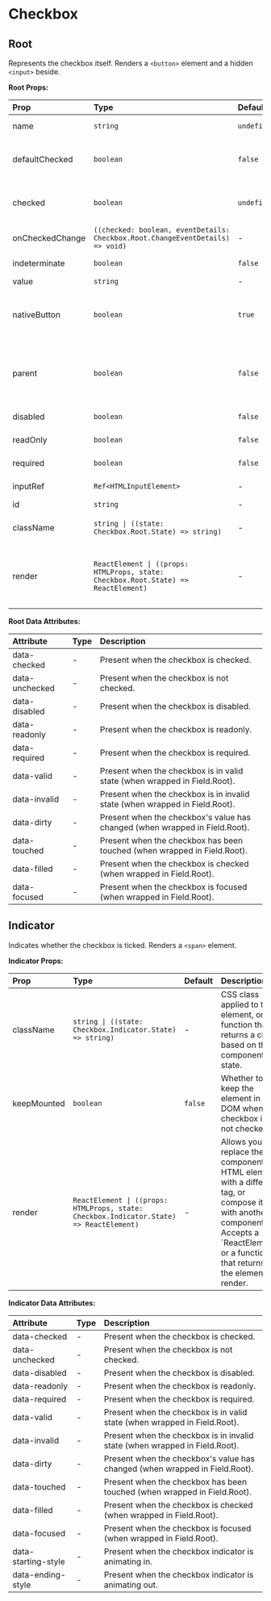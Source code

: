 # Checkbox

[//]: types.ts '<-- Autogenerated By (do not edit the following markdown directly)'

## Root

Represents the checkbox itself.
Renders a `<button>` element and a hidden `<input>` beside.

**Root Props:**

| Prop            | Type                                                                               | Default     | Description                                                                                                                                                                                              |
| :-------------- | :--------------------------------------------------------------------------------- | :---------- | :------------------------------------------------------------------------------------------------------------------------------------------------------------------------------------------------------- |
| name            | `string`                                                                           | `undefined` | Identifies the field when a form is submitted.                                                                                                                                                           |
| defaultChecked  | `boolean`                                                                          | `false`     | Whether the checkbox is initially ticked.&#xA;&#xA;To render a controlled checkbox, use the \`checked\` prop instead.                                                                                    |
| checked         | `boolean`                                                                          | `undefined` | Whether the checkbox is currently ticked.&#xA;&#xA;To render an uncontrolled checkbox, use the \`defaultChecked\` prop instead.                                                                          |
| onCheckedChange | `((checked: boolean, eventDetails: Checkbox.Root.ChangeEventDetails) => void)`     | -           | Event handler called when the checkbox is ticked or unticked.                                                                                                                                            |
| indeterminate   | `boolean`                                                                          | `false`     | Whether the checkbox is in a mixed state: neither ticked, nor unticked.                                                                                                                                  |
| value           | `string`                                                                           | -           | The value of the selected checkbox.                                                                                                                                                                      |
| nativeButton    | `boolean`                                                                          | `true`      | Whether the component renders a native `<button>` element when replacing it&#xA;via the `render` prop.&#xA;Set to `false` if the rendered element is not a button (e.g. `<div>`).                        |
| parent          | `boolean`                                                                          | `false`     | Whether the checkbox controls a group of child checkboxes.&#xA;&#xA;Must be used in a \[Checkbox Group]\(https\://base-ui.com/react/components/checkbox-group).                                          |
| disabled        | `boolean`                                                                          | `false`     | Whether the component should ignore user interaction.                                                                                                                                                    |
| readOnly        | `boolean`                                                                          | `false`     | Whether the user should be unable to tick or untick the checkbox.                                                                                                                                        |
| required        | `boolean`                                                                          | `false`     | Whether the user must tick the checkbox before submitting a form.                                                                                                                                        |
| inputRef        | `Ref<HTMLInputElement>`                                                            | -           | A ref to access the hidden `<input>` element.                                                                                                                                                            |
| id              | `string`                                                                           | -           | The id of the input element.                                                                                                                                                                             |
| className       | `string \| ((state: Checkbox.Root.State) => string)`                               | -           | CSS class applied to the element, or a function that&#xA;returns a class based on the component’s state.                                                                                                 |
| render          | `ReactElement \| ((props: HTMLProps, state: Checkbox.Root.State) => ReactElement)` | -           | Allows you to replace the component’s HTML element&#xA;with a different tag, or compose it with another component.&#xA;&#xA;Accepts a \`ReactElement\` or a function that returns the element to render. |

**Root Data Attributes:**

| Attribute      | Type | Description                                                                 |
| :------------- | :--- | :-------------------------------------------------------------------------- |
| data-checked   | -    | Present when the checkbox is checked.                                       |
| data-unchecked | -    | Present when the checkbox is not checked.                                   |
| data-disabled  | -    | Present when the checkbox is disabled.                                      |
| data-readonly  | -    | Present when the checkbox is readonly.                                      |
| data-required  | -    | Present when the checkbox is required.                                      |
| data-valid     | -    | Present when the checkbox is in valid state (when wrapped in Field.Root).   |
| data-invalid   | -    | Present when the checkbox is in invalid state (when wrapped in Field.Root). |
| data-dirty     | -    | Present when the checkbox's value has changed (when wrapped in Field.Root). |
| data-touched   | -    | Present when the checkbox has been touched (when wrapped in Field.Root).    |
| data-filled    | -    | Present when the checkbox is checked (when wrapped in Field.Root).          |
| data-focused   | -    | Present when the checkbox is focused (when wrapped in Field.Root).          |

## Indicator

Indicates whether the checkbox is ticked.
Renders a `<span>` element.

**Indicator Props:**

| Prop        | Type                                                                                    | Default | Description                                                                                                                                                                                              |
| :---------- | :-------------------------------------------------------------------------------------- | :------ | :------------------------------------------------------------------------------------------------------------------------------------------------------------------------------------------------------- |
| className   | `string \| ((state: Checkbox.Indicator.State) => string)`                               | -       | CSS class applied to the element, or a function that&#xA;returns a class based on the component’s state.                                                                                                 |
| keepMounted | `boolean`                                                                               | `false` | Whether to keep the element in the DOM when the checkbox is not checked.                                                                                                                                 |
| render      | `ReactElement \| ((props: HTMLProps, state: Checkbox.Indicator.State) => ReactElement)` | -       | Allows you to replace the component’s HTML element&#xA;with a different tag, or compose it with another component.&#xA;&#xA;Accepts a \`ReactElement\` or a function that returns the element to render. |

**Indicator Data Attributes:**

| Attribute           | Type | Description                                                                 |
| :------------------ | :--- | :-------------------------------------------------------------------------- |
| data-checked        | -    | Present when the checkbox is checked.                                       |
| data-unchecked      | -    | Present when the checkbox is not checked.                                   |
| data-disabled       | -    | Present when the checkbox is disabled.                                      |
| data-readonly       | -    | Present when the checkbox is readonly.                                      |
| data-required       | -    | Present when the checkbox is required.                                      |
| data-valid          | -    | Present when the checkbox is in valid state (when wrapped in Field.Root).   |
| data-invalid        | -    | Present when the checkbox is in invalid state (when wrapped in Field.Root). |
| data-dirty          | -    | Present when the checkbox's value has changed (when wrapped in Field.Root). |
| data-touched        | -    | Present when the checkbox has been touched (when wrapped in Field.Root).    |
| data-filled         | -    | Present when the checkbox is checked (when wrapped in Field.Root).          |
| data-focused        | -    | Present when the checkbox is focused (when wrapped in Field.Root).          |
| data-starting-style | -    | Present when the checkbox indicator is animating in.                        |
| data-ending-style   | -    | Present when the checkbox indicator is animating out.                       |
